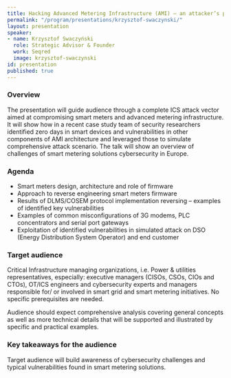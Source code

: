 ```yaml
---
title: Hacking Advanced Metering Infrastructure (AMI) – an attacker’s perspective on Distribution System Operator (in)security
permalink: "/program/presentations/krzysztof-swaczynski/"
layout: presentation
speaker:
- name: Krzysztof Swaczyński
  role: Strategic Advisor & Founder
  work: Seqred
  image: krzysztof-swaczynski
id: presentation
published: true
---
```


### Overview

The presentation will guide audience through a complete ICS attack vector aimed at compromising smart meters and advanced metering infrastructure. It will show how in a recent case study team of security researchers identified zero days in smart devices and vulnerabilities in other components of AMI architecture and leveraged those to simulate comprehensive attack scenario. The talk will show an overview of challenges of smart metering solutions cybersecurity in Europe.

### Agenda
* Smart meters design, architecture and role of firmware
* Approach to reverse engineering smart meters firmware
* Results of DLMS/COSEM protocol implementation reversing – examples of identified key vulnerabilities
* Examples of common misconfigurations of 3G modems, PLC concentrators and serial port gateways
* Exploitation of identified vulnerabilities in simulated attack on DSO (Energy Distribution System Operator) and end customer

### Target audience

Critical Infrastructure managing organizations, i.e. Power &amp; utilities representatives, especially: executive managers (CISOs, CSOs, CIOs and CTOs), OT/ICS engineers and cybersecurity experts and managers responsible for/ or involved in smart grid and smart metering initiatives. No specific prerequisites are needed.

Audience should expect comprehensive analysis covering general concepts as well as more technical details that will be supported and illustrated by specific and practical examples.

### Key takeaways for the audience 

Target audience will build awareness of cybersecurity challenges and typical vulnerabilities found in smart metering solutions.
